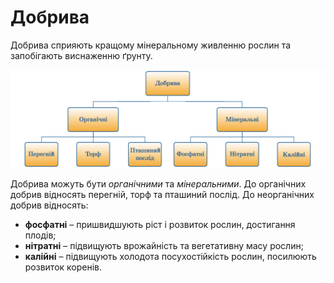 
# Добрива

Добрива сприяють кращому мiнеральному живленню рослин та запобiгають виснаженню ґрунту.

![Добрива](dobryva1.png)

Добрива можуть бути *органiчними* та *мiнеральними*. До органiчних добрив вiдносять перегнiй, торф та пташиний послiд. До неорганiчних добрив вiдносять:

* **фосфатнi** – пришвидшують рiст i розвиток рослин, достигання плодiв;
* **нiтратнi** – пiдвищують врожайнiсть та вегетативну масу рослин;
* **калiйні** – пiдвищують холодота посухостiйкiсть рослин, посилюють розвиток коренiв.


